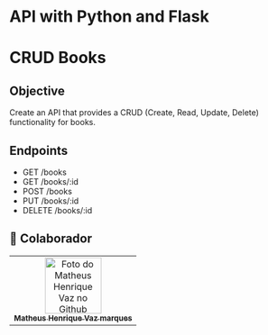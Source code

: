 # API with Python and Flask

# CRUD Books

## Objective 

Create an API that provides a CRUD (Create, Read, Update, Delete) functionality for books.

## Endpoints
* GET /books
* GET /books/:id
* POST /books
* PUT /books/:id
* DELETE /books/:id



## 🤝 Colaborador

<table>
  <tr>
    <td align="center">
      <a href="https://github.com/Teuuzim" title="Github do Matheus Henrique Vaz">
        <img src="https://avatars.githubusercontent.com/u/106777198?v=4" width="100px;" alt="Foto do Matheus Henrique Vaz no Github"/><br>
        <sub>
          <b>Matheus Henrique Vaz marques</b>
        </sub>
      </a>
    </td>
  </tr>
</table>